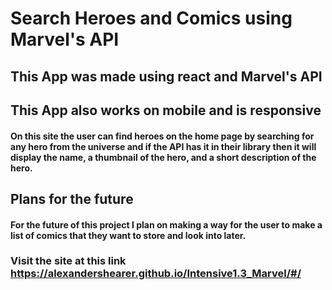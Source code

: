 # Search Heroes and Comics using Marvel's API

## This App was made using react and Marvel's API
## This App also works on mobile and is responsive

#### On this site the user can find heroes on the home page by searching for any hero from the universe and if the API has it in their library then it will display the name, a thumbnail of the hero, and a short description of the hero.

## Plans for the future
#### For the future of this project I plan on making a way for the user to make a list of comics that they want to store and look into later. 

### Visit the site at this link https://alexandershearer.github.io/Intensive1.3_Marvel/#/
